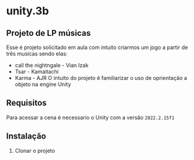 # unity.3b
## Projeto de LP músicas
Esse é projeto solicitado em aula com intuito criarmos um jogo a partir de três musicas sendo elas:
* call the nightngale - Vian Izak
* Tsar - Kamaitachi
* Karma - AJR
O intuito do projeto é familiarizar o uso de oprientação a objeto na engine Unity

## Requisitos
Para acessar a cena é necessario o Unity com a versão `2022.2.15f1`

## Instalação
1. Clonar o projeto
